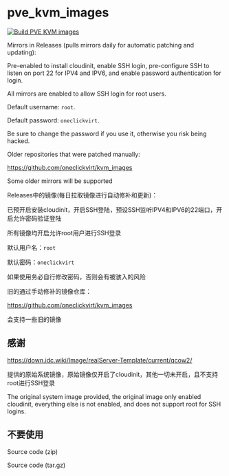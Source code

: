 # pve_kvm_images

[![Build PVE KVM images](https://github.com/oneclickvirt/pve_kvm_images/actions/workflows/main.yml/badge.svg)](https://github.com/oneclickvirt/pve_kvm_images/actions/workflows/main.yml)

Mirrors in Releases (pulls mirrors daily for automatic patching and updating):

Pre-enabled to install cloudinit, enable SSH login, pre-configure SSH to listen on port 22 for IPV4 and IPV6, and enable password authentication for login.

All mirrors are enabled to allow SSH login for root users.

Default username: ```root```.

Default password: ```oneclickvirt```.

Be sure to change the password if you use it, otherwise you risk being hacked.

Older repositories that were patched manually:

https://github.com/oneclickvirt/kvm_images

Some older mirrors will be supported

Releases中的镜像(每日拉取镜像进行自动修补和更新)：

已预开启安装cloudinit，开启SSH登陆，预设SSH监听IPV4和IPV6的22端口，开启允许密码验证登陆

所有镜像均开启允许root用户进行SSH登录

默认用户名：```root```

默认密码：```oneclickvirt```

如果使用务必自行修改密码，否则会有被骇入的风险

旧的通过手动修补的镜像仓库：

https://github.com/oneclickvirt/kvm_images

会支持一些旧的镜像

## 感谢

https://down.idc.wiki/Image/realServer-Template/current/qcow2/

提供的原始系统镜像，原始镜像仅开启了cloudinit，其他一切未开启，且不支持root进行SSH登录

The original system image provided, the original image only enabled cloudinit, everything else is not enabled, and does not support root for SSH logins.

## 不要使用

Source code (zip)

Source code (tar.gz)
